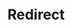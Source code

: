 ﻿---
layout: src/layouts/Redirect.astro
title: Redirect
redirect: https://octopus.com/docs/deployments/patterns
pubDate:  2023-01-01
navSearch: false
navSitemap: false
navMenu: false
---
